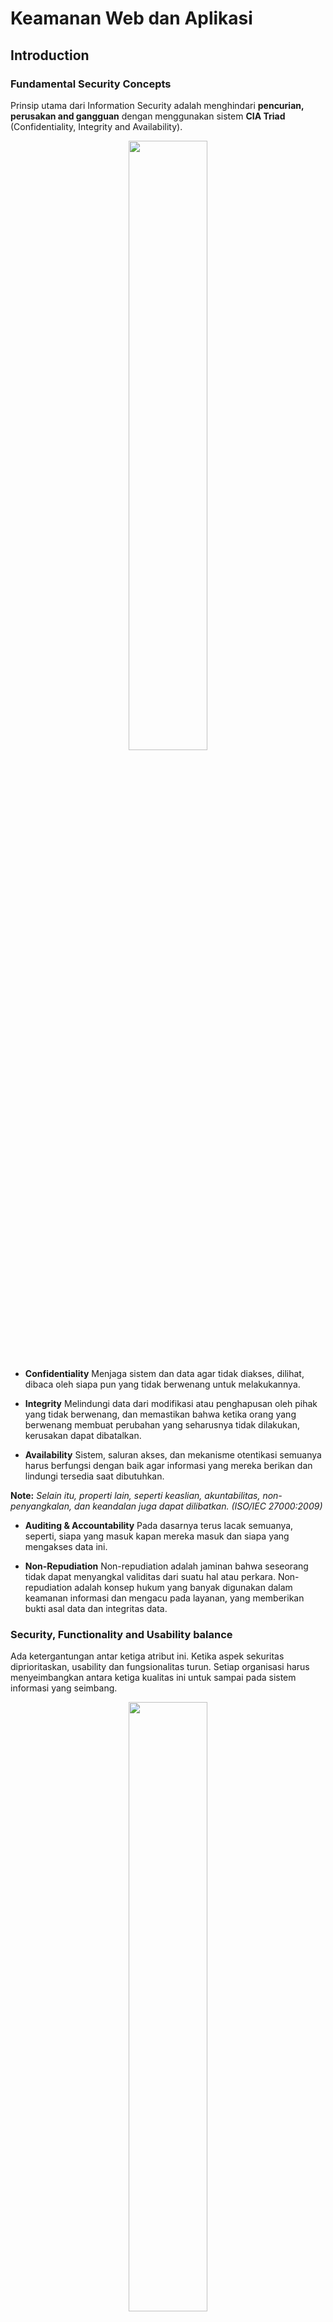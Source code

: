 # Keamanan Web dan Aplikasi
## Introduction

### Fundamental Security Concepts
Prinsip utama dari Information Security adalah menghindari **pencurian, perusakan and gangguan** dengan menggunakan sistem **CIA Triad** (Confidentiality, Integrity and Availability).

<p align="center">
<img width="50%" src="https://i.ytimg.com/vi/AJTJN4wDBM8/hqdefault.jpg">
</p>

- **Confidentiality**
Menjaga sistem dan data agar tidak diakses, dilihat, dibaca oleh siapa pun yang tidak berwenang untuk melakukannya.

- **Integrity**
Melindungi data dari modifikasi atau penghapusan oleh pihak yang tidak berwenang, dan memastikan bahwa ketika orang yang berwenang membuat perubahan yang seharusnya tidak dilakukan, kerusakan dapat dibatalkan.

- **Availability**
Sistem, saluran akses, dan mekanisme otentikasi semuanya harus berfungsi dengan baik agar informasi yang mereka berikan dan lindungi tersedia saat dibutuhkan.

**Note:** *Selain itu, properti lain, seperti keaslian, akuntabilitas, non-penyangkalan, dan keandalan juga dapat dilibatkan. (ISO/IEC 27000:2009)*

- **Auditing & Accountability**
Pada dasarnya terus lacak semuanya, seperti, siapa yang masuk kapan mereka masuk dan siapa yang mengakses data ini.

- **Non-Repudiation**
Non-repudiation adalah jaminan bahwa seseorang tidak dapat menyangkal validitas dari suatu hal atau perkara. Non-repudiation adalah konsep hukum yang banyak digunakan dalam keamanan informasi dan mengacu pada layanan, yang memberikan bukti asal data dan integritas data.

### **Security, Functionality and Usability balance**

Ada ketergantungan antar ketiga atribut ini. Ketika aspek sekuritas diprioritaskan, usability dan fungsionalitas turun. Setiap organisasi harus menyeimbangkan antara ketiga kualitas ini untuk sampai pada sistem informasi yang seimbang. 

<p align="center">
<img width="50%" src="https://gist.githubusercontent.com/Samsar4/62886aac358c3d484a0ec17e8eb11266/raw/f14455ed4def635e1bc93b85657f43dbbf4a3127/triad2.png">
</p>


### Types of Hacker

<p align="center">
<img width="50%" src="https://www.simplilearn.com/ice9/free_resources_article_thumb/types-hacker.JPG">
</p>

> - **Black Hat** - Hackers yang melakukan tindakan kejahatan seperti menjual data atau menjual celah keamanan yang ditemukan.
> - **Gray Hat** - Hackers yang melakukan tindakan baik ataupun buruk pada suatu organisasi/perusahaan yang dia serang tanpa meminta atau diberikan ijin terlebih dahulu.
> - **White Hat** - Ethical hackers; Mereka menggunakan keahlian mereka untuk meningkatkan keamanan dengan mengekspos kerentanan sebelum black hat.

**Script Kiddie / Skiddies** - Individu tidak terampil yang menggunakan skrip atau program jahat, seperti web shell, yang dikembangkan oleh orang lain untuk menyerang sistem komputer dan jaringan serta merusak situs web. 

**State-Sponsored Hacker** - Hacker yang dipekerjakan oleh pemerintah atau entitas terkait .

**Hacktivist** - Seseorang yang melakukan serangan dengan maksud tertentu misalnya isu politik.

**Suicide Hackers** - hackers yang tidak takut masuk penjara atau menghadapi hukuman apa pun.

### Threat Categories
* **Network Threats**
  - Information gathering
  - Sniffing and eavesdropping
  - DNS/ARP Poisoning
  - MITM (Man-in-the-Middle Attack)
  - DoS/DDoS
  - Password-based attacks
  - Firewall and IDS attack
  - Session Hijacking

* **Host Threats**
  - Password cracking
  - Malware attacks
  - Footprinting
  - Profiling
  - Arbitrary code execution
  - Backdoor access
  - Privilege Escalation
  - Code Execution

* **Application Threats**
  - Injection Attacks
  - Improper data/input validation
  - Improper error handling and exeception management
  - Hidden-field manipulation
  - Broken session management
  - Cryptography issues
  - SQL injection
  - Phishing
  - Buffer Overflow
  - Information disclosure
  - Security Misconfigurations



### The Five Stages of Ethical Hacking
### 1. **Reconnaissance**
*Mengumpulkan informasi informasti mengenai target*; Terdapat 2 tipe Recon:
- **Passive Reconnaissance**: Mengumpulkan informasi mengenai target **tanpa interaksi langsung dengan sistem** atau yang lebih dikenal dengan OSINT (Open Source Intelligence).
    - e.g: Google Search, Public records, New releases, Social Media.
- **Active Reconnaissance**: Melibatkan interaksi langsung dengan target.
    - e.g: Melakukan panggilan telfon secara langsung, Job interview; menggunakan tools scaning seperti Nmap, Nessus, OpenVAS, Nikto dan Metasploit dapat dikategorikan sebagai Active Recon.

### 2. **Scanning & Enumeration**
*Memperoleh informasi yang lebih mendalam tentang target.*
- e.g: Network Scanning, Port Scanning, Melihat versi versi apa yang berjalan.

### 3. **Gaining Access**
*Serangan ditujukan untuk mendapatkan akses ke dalam sistem.*
- e.g: Dapat dilakukan secara fisik (offline), melalui kabel LAN atau internet.
  - e.g(2): Spoofing untuk mengeksploitasi sistem dengan berpura-pura menjadi pengguna yang sah atau sistem yang berbeda, mereka dapat mengirim paket data yang berisi bug ke sistem target untuk mengeksploitasi vulnerability.
  - Dapat dilakukan dengan menggunakan banyak teknik seperti injeksi perintah, buffer overflow, kredensial brute force, social engineering, misconfiguration, dll..
  
### 4. **Maintaining Access**
*Item ditempatkan untuk memastikan akses di masa mendatang.*
- e.g: Rookit, Trojan, Backdoor.

### 5. **Covering Tracks**
*Langkah-langkah yang diambil untuk menyembunyikan keberhasilan dan intrusi. *
  - e.g: menghapus logs; melakukan obfuscate terhadap backdoor atau malware yang ditanamkan.


